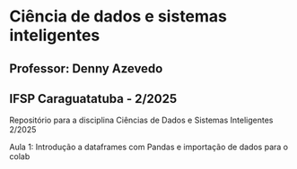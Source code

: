 # Ciência de dados e sistemas inteligentes
## Professor: Denny Azevedo
## IFSP Caraguatatuba - 2/2025
Repositório para a disciplina Ciências de Dados e Sistemas Inteligentes 2/2025

Aula 1: Introdução a dataframes com Pandas e importação de dados para o colab

